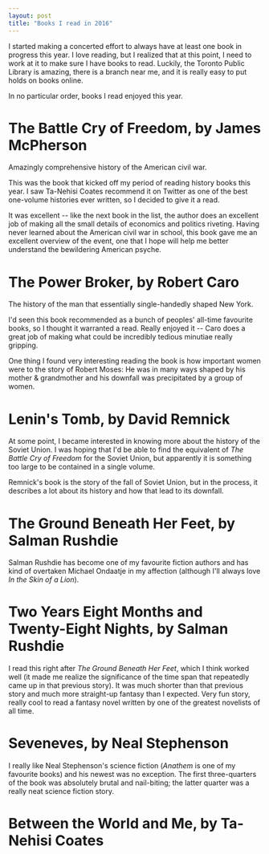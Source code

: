 ```yaml
---
layout: post
title: "Books I read in 2016"
---
```


I started making a concerted effort to always have at least one book in progress this year.
I love reading, but I realized that at this point, I need to work at it to make sure I have books to read.
Luckily, the Toronto Public Library is amazing, there is a branch near me, and it is really easy to put holds on books online.

In no particular order, books I read enjoyed this year.

# The Battle Cry of Freedom, by James McPherson

Amazingly comprehensive history of the American civil war.

This was the book that kicked off my period of reading history books this year.
I saw Ta-Nehisi Coates recommend it on Twitter as one of the best one-volume histories ever written, so I decided to give it a read.

It was excellent -- like the next book in the list, the author does an excellent job of making all the small details of economics and politics riveting.
Having never learned about the American civil war in school, this book gave me an excellent overview of the event, one that I hope will help me better understand the bewildering American psyche.

# The Power Broker, by Robert Caro

The history of the man that essentially single-handedly shaped New York.

I'd seen this book recommended as a bunch of peoples' all-time favourite books, so I thought it warranted a read.
Really enjoyed it -- Caro does a great job of making what could be incredibly tedious minutiae really gripping.

One thing I found very interesting reading the book is how important women were to the story of Robert Moses:
He was in many ways shaped by his mother & grandmother and his downfall was precipitated by a group of women.

# Lenin's Tomb, by David Remnick

At some point, I became interested in knowing more about the history of the Soviet Union.
I was hoping that I'd be able to find the equivalent of *The Battle Cry of Freedom* for the Soviet Union, but apparently it is something too large to be contained in a single volume.

Remnick's book is the story of the fall of Soviet Union, but in the process, it describes a lot about its history and how that lead to its downfall.


# The Ground Beneath Her Feet, by Salman Rushdie

Salman Rushdie has become one of my favourite fiction authors and has kind of overtaken Michael Ondaatje in my affection (although I'll always love *In the Skin of a Lion*).

# Two Years Eight Months and Twenty-Eight Nights, by Salman Rushdie

I read this right after *The Ground Beneath Her Feet*, which I think worked well (it made me realize the significance of the time span that repeatedly came up in that previous story).
It was much shorter than that previous story and much more straight-up fantasy than I expected.
Very fun story, really cool to read a fantasy novel written by one of the greatest novelists of all time.

# Seveneves, by Neal Stephenson

I really like Neal Stephenson's science fiction (*Anathem* is one of my favourite books) and his newest was no exception.
The first three-quarters of the book was absolutely brutal and nail-biting; the latter quarter was a really neat science fiction story.

# Between the World and Me, by Ta-Nehisi Coates
